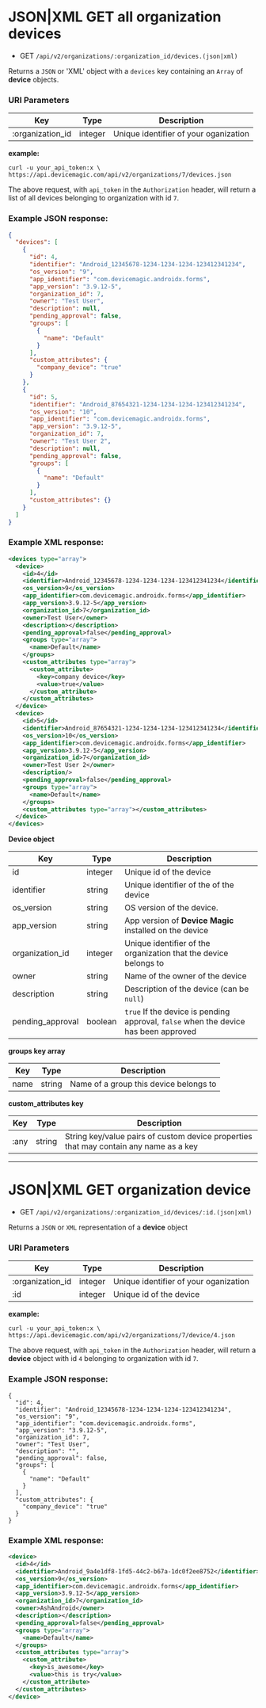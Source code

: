 # JSON|XML GET all organization devices 

* GET `/api/v2/organizations/:organization_id/devices.(json|xml)` 

Returns a `JSON` or 'XML' object with a `devices` key containing an `Array` of **device** objects.

### URI Parameters

Key | Type | Description
--- | --- | ---
:organization_id | integer | Unique identifier of your oganization

**example:**

```
curl -u your_api_token:x \
https://api.devicemagic.com/api/v2/organizations/7/devices.json
```
The above request, with `api_token` in the `Authorization` header, will return a list of all devices belonging to organization with id `7`.

### Example JSON response:

```json
{
  "devices": [
    {
      "id": 4,
      "identifier": "Android_12345678-1234-1234-1234-123412341234",
      "os_version": "9",
      "app_identifier": "com.devicemagic.androidx.forms",
      "app_version": "3.9.12-5",
      "organization_id": 7,
      "owner": "Test User",
      "description": null,
      "pending_approval": false,
      "groups": [
        {
          "name": "Default"
        }
      ],
      "custom_attributes": {
        "company_device": "true"
      }
    },
    {
      "id": 5,
      "identifier": "Android_87654321-1234-1234-1234-123412341234",
      "os_version": "10",
      "app_identifier": "com.devicemagic.androidx.forms",
      "app_version": "3.9.12-5",
      "organization_id": 7,
      "owner": "Test User 2",
      "description": null,
      "pending_approval": false,
      "groups": [
        {
          "name": "Default"
        }
      ],
      "custom_attributes": {}
    }
  ]
}
```

### Example XML response:

```xml
<devices type="array">
  <device>
    <id>4</id>
    <identifier>Android_12345678-1234-1234-1234-123412341234</identifier>
    <os_version>9</os_version>
    <app_identifier>com.devicemagic.androidx.forms</app_identifier>
    <app_version>3.9.12-5</app_version>
    <organization_id>7</organization_id>
    <owner>Test User</owner>
    <description></description>
    <pending_approval>false</pending_approval>
    <groups type="array">
      <name>Default</name>
    </groups>
    <custom_attributes type="array">
      <custom_attribute>
        <key>company device</key>
        <value>true</value>
      </custom_attribute>
    </custom_attributes>
  </device>
  <device>
    <id>5</id>
    <identifier>Android_87654321-1234-1234-1234-123412341234</identifier>
    <os_version>10</os_version>
    <app_identifier>com.devicemagic.androidx.forms</app_identifier>
    <app_version>3.9.12-5</app_version>
    <organization_id>7</organization_id>
    <owner>Test User 2</owner>
    <description/>
    <pending_approval>false</pending_approval>
    <groups type="array">
      <name>Default</name>
    </groups>
    <custom_attributes type="array"></custom_attributes>
  </device>
</devices>
```

**Device object**

Key | Type | Description
--- | --- | ---
id | integer | Unique id of the device
identifier | string | Unique identifier of the of the device
os_version | string | OS version of the device.
app_version | string | App version of **Device Magic** installed on the device
organization_id | integer | Unique identifier of the organization that the device belongs to
owner | string | Name of the owner of the device
description | string | Description of the device (can be `null`)
pending_approval | boolean | `true` If the device is pending approval, `false` when the device has been approved

**groups key array**

Key | Type | Description
--- | --- | ---
name | string | Name of a group this device belongs to

**custom_attributes key**

Key | Type | Description
--- | --- | ---
:any | string | String key/value pairs of custom device properties that may contain any name as a key

---

# JSON|XML GET organization device

* GET `/api/v2/organizations/:organization_id/devices/:id.(json|xml)`

Returns a `JSON` or `XML` representation of a **device** object

### URI Parameters

Key | Type | Description
--- | --- | ---
:organization_id | integer | Unique identifier of your oganization
:id | integer | Unique id of the device 

**example:**

```
curl -u your_api_token:x \
https://api.devicemagic.com/api/v2/organizations/7/device/4.json
```
The above request, with `api_token` in the `Authorization` header, will return a **device** object with id `4` belonging to organization with id `7`.

### Example JSON response:
```
{
  "id": 4,
  "identifier": "Android_12345678-1234-1234-1234-123412341234",
  "os_version": "9",
  "app_identifier": "com.devicemagic.androidx.forms",
  "app_version": "3.9.12-5",
  "organization_id": 7,
  "owner": "Test User",
  "description": "",
  "pending_approval": false,
  "groups": [
    {
      "name": "Default"
    }
  ],
  "custom_attributes": {
    "company_device": "true"
  }
}
```

### Example XML response:
```xml
<device>
  <id>4</id>
  <identifier>Android_9a4e1df8-1fd5-44c2-b67a-1dc0f2ee8752</identifier>
  <os_version>9</os_version>
  <app_identifier>com.devicemagic.androidx.forms</app_identifier>
  <app_version>3.9.12-5</app_version>
  <organization_id>7</organization_id>
  <owner>AshAndroid</owner>
  <description></description>
  <pending_approval>false</pending_approval>
  <groups type="array">
    <name>Default</name>
  </groups>
  <custom_attributes type="array">
    <custom_attribute>
      <key>is_awesome</key>
      <value>this is try</value>
    </custom_attribute>
  </custom_attributes>
</device>
```